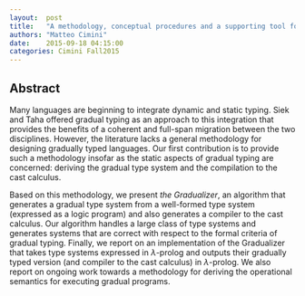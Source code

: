 ```yaml
--- 
layout:  post 
title:   "A methodology, conceptual procedures and a supporting tool for Gradual Typing"
authors: "Matteo Cimini" 
date:    2015-09-18 04:15:00 
categories: Cimini Fall2015
--- 
```

## Abstract

Many languages are beginning to integrate dynamic and static typing.
Siek and Taha offered gradual typing as an approach to this
integration that provides the benefits of a coherent and full-span
migration between the two disciplines. However, the literature lacks a
general methodology for designing gradually typed languages.  Our
first contribution is to provide such a methodology insofar as the
static aspects of gradual typing are concerned: deriving the gradual
type system and the compilation to the cast calculus.

Based on this methodology, we present *the Gradualizer*, an algorithm that
generates a gradual type system from a well-formed type system (expressed as a
logic program) and also generates a compiler to the cast calculus. Our algorithm
handles a large class of type systems and generates systems that are correct
with respect to the formal criteria of gradual typing. Finally, we report on an
implementation of the Gradualizer that takes type systems expressed in
$\lambda$-prolog and outputs their gradually typed version (and compiler to the
cast calculus) in $\lambda$-prolog. We also report on ongoing work towards a
methodology for deriving the operational semantics for executing gradual
programs.

